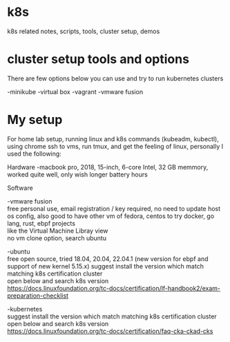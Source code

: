 # k8s
k8s related notes, scripts, tools, cluster setup, demos

# cluster setup tools and options 

There are few options below you can use and try to run kubernetes clusters

-minikube 
-virtual box 
-vagrant
-vmware fusion 

# My setup 
For home lab setup, running linux and k8s commands (kubeadm, kubectl), using chrome ssh to vms, run tmux, and get the feeling of linux, personally I used the following:

Hardware
-macbook pro, 2018, 15-inch, 6-core Intel, 32 GB memmory, worked quite well, only wish longer battery hours  

Software 

-vmware fusion  
free personal use, email registration / key required, no need to update host os config, also good to have other vm of fedora, centos to try docker, go lang, rust, ebpf projects  
like the Virtual Machine Libray view  
no vm clone option, search ubuntu  

-ubuntu  
free open source, tried 18.04, 20.04, 22.04.1 (new version for ebpf and support of new kernel 5.15.x)
suggest install the version which match matching k8s certification cluster  
open below and search k8s version  
https://docs.linuxfoundation.org/tc-docs/certification/lf-handbook2/exam-preparation-checklist  

-kubernetes  
suggest install the version which match matching k8s certification cluster  
open below and search k8s version  
https://docs.linuxfoundation.org/tc-docs/certification/faq-cka-ckad-cks  



